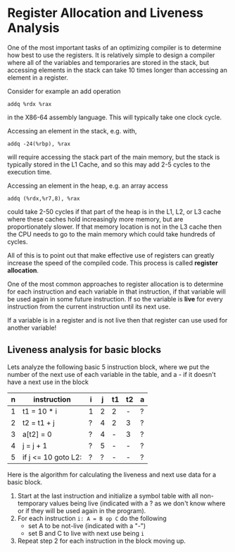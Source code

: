 # Register Allocation and Liveness Analysis

One of the most important tasks of an optimizing compiler is to determine how best to use the
registers.  It is relatively simple to design a compiler where all of the variables and temporaries
are stored in the stack, but accessing elements in the stack can take 10 times longer than accessing
an element in a register.  

Consider for example an add operation
```
addq %rdx %rax
```
in the X86-64 assembly language. This will typically take one clock cycle. 

Accessing an element in the stack, e.g. with,
```
addq -24(%rbp), %rax
```
will require accessing the stack part of the main memory, but
the stack is typically stored in the L1 Cache, and so this may add 2-5 cycles 
to the execution time.

Accessing an element in the heap, e.g. an array access
```
addq (%rdx,%r7,8), %rax
```
could take 2-50 cycles if that part of the heap is in the L1, L2, or L3 cache
where these caches hold increasingly more memory, but are proportionately slower.
If that memory location is not in the L3 cache then the CPU needs to go to the main
memory which could take hundreds of cycles.

All of this is to point out that make effective use of registers can greatly
increase the speed of the compiled code. This process is called **register allocation**.

One of the most common approaches to register allocation is to determine for each
instruction and each variable in that instruction, if that variable will be used
again in some future instruction.  If so the variable is **live** for every instruction
from the current instruction until its next use. 

If a variable is in a register and is not live then that register can use used for
another variable!

## Liveness analysis for basic blocks
Lets analyze the following basic 5 instruction block,
where we put the number of the next use of each variable in the table, 
and a - if it doesn't have a next use in the block

| n | instruction | i | j | t1 | t2 | a |
| --- | --- | --- | --- | --- | --- | --- |
|1|  t1 = 10 * i  | 1| 2 | 2 | - | ? |
|2|  t2 = t1 + j  | ? | 4 | 2 | 3 | ? |
|3|  a[t2] = 0   | ? | 4 | - | 3 | ? |
|4|  j = j + 1  | ? | 5 | - | - | ? |
|5|  if j <= 10 goto L2:  | ? | ? | - | - | ? |

Here is the algorithm for calculating the liveness and next use data for a basic block.

1. Start at the last instruction and initialize a symbol table with all non-temporary values being live (indicated with a ? as we don't know where or if they will be used again in the program).
2. For each instruction ```i: A = B op C``` do the following
   * set A to be not-live (indicated with a "-")
   * set B and C to live with next use being ```i```
3. Repeat step 2 for each instruction in the block moving up.







